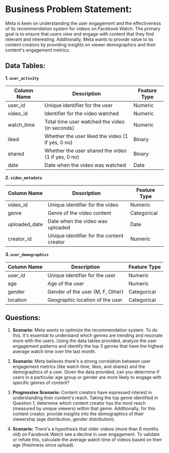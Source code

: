 # **Business Problem Statement:**
Meta is keen on understanding the user engagement and the effectiveness of its recommendation system for videos on Facebook Watch. The primary goal is to ensure that users view and engage with content that they find relevant and interesting. Additionally, Meta wants to provide value to its content creators by providing insights on viewer demographics and their content's engagement metrics.


## **Data Tables**:

**1. `user_activity`**

| Column Name | Description                                        | Feature Type |
|-------------|----------------------------------------------------|--------------|
| user_id     | Unique identifier for the user                     | Numeric      |
| video_id    | Identifier for the video watched                   | Numeric      |
| watch_time  | Total time user watched the video (in seconds)     | Numeric      |
| liked       | Whether the user liked the video (1 if yes, 0 no)  | Binary       |
| shared      | Whether the user shared the video (1 if yes, 0 no) | Binary       |
| date        | Date when the video was watched                    | Date         |

**2. `video_metadata`**

| Column Name    | Description                          | Feature Type           |
|----------------|--------------------------------------|------------------------|
| video_id       | Unique identifier for the video      | Numeric                |
| genre          | Genre of the video content           | Categorical            |
| uploaded_date  | Date when the video was uploaded     | Date                   |
| creator_id     | Unique identifier for the content creator | Numeric             |

**3. `user_demographics`**

| Column Name | Description                       | Feature Type           |
|-------------|-----------------------------------|------------------------|
| user_id     | Unique identifier for the user    | Numeric                |
| age         | Age of the user                   | Numeric                |
| gender      | Gender of the user (M, F, Other)  | Categorical            |
| location    | Geographic location of the user   | Categorical            |



## **Questions:**

1. **Scenario:** Meta wants to optimize the recommendation system. To do this, it's essential to understand which genres are trending and resonate more with the users. Using the data tables provided, analyze the user engagement patterns and identify the top 3 genres that have the highest average watch time over the last month.


2. **Scenario:** Meta believes there's a strong correlation between user engagement metrics (like watch time, likes, and shares) and the demographics of a user. Given the data provided, can you determine if users in a particular age group or gender are more likely to engage with specific genres of content?


3. **Progressive Scenario:** Content creators have expressed interest in understanding their content's reach. Taking the top genre identified in Question 1, determine which content creator has the most reach (measured by unique viewers) within that genre. Additionally, for this content creator, provide insights into the demographics of their viewership (age distribution, gender distribution).


4. **Scenario:** There's a hypothesis that older videos (more than 6 months old) on Facebook Watch see a decline in user engagement. To validate or refute this, calculate the average watch time of videos based on their age (freshness since upload).

